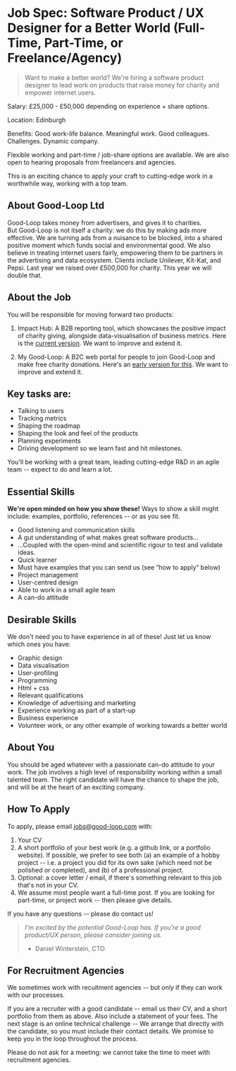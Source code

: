 
# Job Spec: Software Product / UX Designer for a Better World (Full-Time, Part-Time, or Freelance/Agency)

> Want to make a better world? We're hiring a software product designer to lead work on products that raise money for charity and empower internet users.

Salary: £25,000 - £50,000 depending on experience + share options.

Location: Edinburgh

Benefits: Good work-life balance. Meaningful work. Good colleagues. Challenges. Dynamic company.

Flexible working and part-time / job-share options are available. We are also open to hearing proposals from freelancers and agencies.

This is an exciting chance to apply your craft to cutting-edge work in a worthwhile way, working with a top team.

## About Good-Loop Ltd

Good-Loop takes money from advertisers, and gives it to charities.   
But Good-Loop is not itself a charity: we do this by making ads more effective. We are turning ads from a nuisance to be blocked, into a shared positive moment which funds social and environmental good. We also believe in treating internet users fairly, empowering them to be partners in the advertising and data ecosystem. Clients include Unilever, Kit-Kat, and Pepsi. Last year we raised over £500,000 for charity. This year we will double that.

## About the Job
You will be responsible for moving forward two products:

1. Impact Hub: A B2B reporting tool, which showcases the positive impact of charity giving, alongside data-visualisation of business metrics. Here is the [current version](https://my.good-loop.com/#campaign/?gl.vert=CeuNVbtW). We want to improve and extend it.

2. My Good-Loop: A B2C web portal for people to join Good-Loop and make free charity donations. Here's an [early version for this](https://my.good-loop.com). We want to improve and extend it.

## Key tasks are:

* Talking to users
* Tracking metrics
* Shaping the roadmap
* Shaping the look and feel of the products
* Planning experiments
* Driving development so we learn fast and hit milestones.

You'll be working with a great team, leading cutting-edge R&D in an agile team -- expect to do and learn a lot.

## Essential Skills

**We're open minded on how you show these!** Ways to show a skill might include: examples, portfolio, references -- or as you see fit.

* Good listening and communication skills
* A gut understanding of what makes great software products...
* ...Coupled with the open-mind and scientific rigour to test and validate ideas.
* Quick learner
* Must have examples that you can send us (see “how to apply” below)
* Project management
* User-centred design
* Able to work in a small agile team
* A can-do attitude

## Desirable Skills

We don't need you to have experience in all of these! Just let us know which ones you have:

* Graphic design
* Data visualisation
* User-profiling
* Programming
* Html + css
* Relevant qualifications
* Knowledge of advertising and marketing
* Experience working as part of a start-up
* Business experience
* Volunteer work, or any other example of working towards a better world

## About You

You should be aged whatever with a passionate can-do attitude to your work. The job involves a high level of responsibility working within a small talented team. The right candidate will have the chance to shape the job, and will be at the heart of an exciting company.

## How To Apply

To apply, please email jobs@good-loop.com with:

1. Your CV
2. A short portfolio of your best work (e.g. a github link, or a portfolio website). If possible, we prefer to see both (a) an example of a hobby project -- i.e. a project you did for its own sake (which need not be polished or completed), and (b) of a professional project.
3. Optional: a cover letter / email, if there's something relevant to this job that's not in your CV.
4. We assume most people want a full-time post. If you are looking for part-time, or project work -- then please give details.

If you have any questions -- please do contact us!

> *I'm excited by the potential Good-Loop has. If you're a good product/UX person, please consider joining us.*
> - Daniel Winterstein, CTO

## For Recruitment Agencies

We sometimes work with recuitment agencies -- but *only* if they can work with our processes.

If you are a recruiter with a good candidate -- email us their CV, and a short portfolio from them as above. Also include a statement of your fees. The next stage is an online technical challenge -- We arrange that directly with the candidate, so you must include their contact details. We promise to keep you in the loop throughout the process.

Please do not ask for a meeting: we cannot take the time to meet with recruitment agencies.
